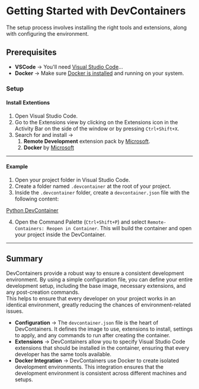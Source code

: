 # Getting Started with DevContainers

The setup process involves installing the right tools and extensions, along with configuring the environment.

## Prerequisites

- **VSCode** -> You'll need [Visual Studio Code](https://code.visualstudio.com/Download)...
- **Docker** -> Make sure [Docker is installed](docker-setup) and running on your system.

### Setup

#### Install Extentions

1. Open Visual Studio Code.
1. Go to the Extensions view by clicking on the Extensions icon in the Activity Bar on the side of the window or by pressing `Ctrl+Shift+X`.
1. Search for and install ->
   1. **Remote Development** extension pack by [Microsoft](https://marketplace.visualstudio.com/items?itemName=ms-vscode-remote.vscode-remote-extensionpack).
   1. **Docker** by [Microsoft](https://marketplace.visualstudio.com/items?itemName=ms-azuretools.vscode-docker)

---

#### Example

1. Open your project folder in Visual Studio Code.
2. Create a folder named `.devcontainer` at the root of your project.
3. Inside the `.devcontainer` folder, create a `devcontainer.json` file with the following content:

[Python DevContainer](https://raw.githubusercontent.com/DiagnosticsMonkey/DevContainer-Python/trunk/.devcontainer/devcontainer.json ':include :type=json')

4. Open the Command Palette (`Ctrl+Shift+P`) and select `Remote-Containers: Reopen in Container`. This will build the container and open your project inside the DevContainer.

---

## Summary

DevContainers provide a robust way to ensure a consistent development environment. By using a simple configuration file, you can define your entire development setup, including the base image, necessary extensions, and any post-creation commands.  
This helps to ensure that every developer on your project works in an identical environment, greatly reducing the chances of environment-related issues.

- **Configuration** -> The `devcontainer.json` file is the heart of DevContainers. It defines the image to use, extensions to install, settings to apply, and any commands to run after creating the container.
- **Extensions** -> DevContainers allow you to specify Visual Studio Code extensions that should be installed in the container, ensuring that every developer has the same tools available.
- **Docker Integration** -> DevContainers use Docker to create isolated development environments. This integration ensures that the development environment is consistent across different machines and setups.
